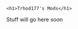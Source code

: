 <html>
<head>
	
	<h1>Trhod177's Mods</h1>
</head>
<body>
	<p>Stuff will go here soon</p>

</body>
</html>
